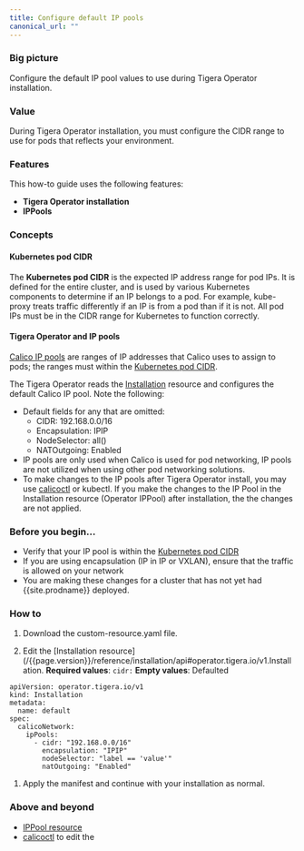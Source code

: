 ```yaml
---
title: Configure default IP pools
canonical_url: ""
---
```


### Big picture

Configure the default IP pool values to use during Tigera Operator installation.

### Value

During Tigera Operator installation, you must configure the CIDR range to use for pods that reflects your environment. 

### Features

This how-to guide uses the following features: 

- **Tigera Operator installation**
- **IPPools**

### Concepts

#### Kubernetes pod CIDR

The **Kubernetes pod CIDR** is the expected IP address range for pod IPs.  It is defined for the entire cluster, and is used by various Kubernetes components to determine if an IP belongs to a pod. For example, kube-proxy treats traffic differently if an IP is from a pod than if it is not. All pod IPs must be in the CIDR range for Kubernetes to function correctly.

#### Tigera Operator and IP pools

[Calico IP pools](/{{page.version}}/reference/resources/ippool) are ranges of IP addresses that Calico uses to assign to pods; the ranges must within the [Kubernetes pod CIDR](#kubernetes-pod-cidr). 

The Tigera Operator reads the [Installation](/{{page.version}}/reference/installation/api#operator.tigera.io/v1.Installation)
resource and configures the default Calico IP pool. Note the following:

- Default fields for any that are omitted:
  - CIDR: 192.168.0.0/16
  - Encapsulation: IPIP
  - NodeSelector: all()
  - NATOutgoing: Enabled
- IP pools are only used when Calico is used for pod networking, IP pools are not utilized when using other pod networking solutions. 
- To make changes to the IP pools after Tigera Operator install, you may use [calicoctl](/{{page.version}}/reference/calicoctl/) or kubectl. If you make the changes to the IP Pool in the Installation resource (Operator IPPool) after installation, the the changes are not applied.

### Before you begin...

- Verify that your IP pool is within the [Kubernetes pod CIDR](#kubernetes-pod-cidr)
- If you are using encapsulation (IP in IP or VXLAN), ensure that the traffic is allowed on your network
- You are making these changes for a cluster that has not yet had {{site.prodname}} deployed.

### How to

1. Download the custom-resource.yaml file. 

1. Edit the [Installation resource](/{{page.version}}/reference/installation/api#operator.tigera.io/v1.Installation.
   **Required values**: `cidr:`
   **Empty values**: Defaulted

  ```
  apiVersion: operator.tigera.io/v1
  kind: Installation
  metadata:
    name: default
  spec:
    calicoNetwork:
      ipPools:
        - cidr: "192.168.0.0/16"
          encapsulation: "IPIP"
          nodeSelector: "label == 'value'"
          natOutgoing: "Enabled"
   ```

1. Apply the manifest and continue with your installation as normal.

### Above and beyond

- [IPPool resource](/{{page.version}}/reference/resources/ippool)
- [calicoctl](/{{page.version}}/reference/calicoctl/) to edit the
